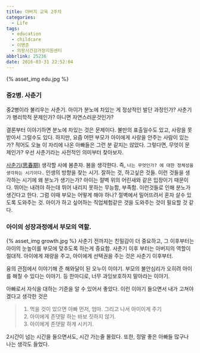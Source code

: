 ```yaml
---
title: 아버지 교육 2주차
categories:
  - Life
tags:
  - education
  - childcare
  - 이병준
  - 의왕시건강가정지원센터
abbrlink: 25236
date: 2016-03-31 22:52:04
---
```


{% asset_img edu.jpg %}

### 중2병. 사춘기

중2병이라 불리우는 사춘기. 아이가 분노에 차있는 게 정상적인 발단 과정인가?
사춘기가 병리학적 문제인가? 아니면 자연스러운것인가?

결론부터 이야기하면 분노에 차있는 것은 문제이다. 불만의 표출일수도 있고, 사랑을 못받아서 그럴수도 있다. 하지만, 요즘 어떤 부모가 아이에게 사랑을 안주는 사람이 있는가? 적어도 오늘 이 자리에 나온 아빠들은 그런 분 같지는 않았다.
그렇다면, 무엇이 문제인가?
우선 사춘기라는 사전적인 의미부터 찾아보자.

[사춘기(思春期)](http://krdic.naver.com/detail.nhn?docid=19479800)
생각할 사에 봄춘자. 봄을 생각한다. 즉, `나는 무엇인가? 에 대한 정체성을 생각하는 시기이다.` 인생의 방향을 찾는 시기. 잘하는 것, 하고싶은 것들.
이런 것들을 생각하는 시기에 왜 분노가 생기는가?
아이는 절벽 위의 어린새와 같은 입장이기 때문이다. 뛰어는 내려야 하는데 뛰어 내리지 못하는 무능함, 부족함. 이런것들로 인해 분노가 생긴다고 한다.
그럼 이때 부모는 어떻게 해야 하나?
절벽에서 밀어뜨려서 혼자 살수 있도록 도와주는 것. 아이가 하고 싶어하는 직업체험같은 것을 도와주는 것이 필요할 것 같다.

### 아이의 성장과정에서 부모의 역할.

{% asset_img growth.jpg %}
사춘기 전까지는 친밀감이 더 중요하고, 그 이후부터는 아이의 눈높이를 부모에 맞추도록 하는게 중요함. 사춘기 이후 부터는 아버지의 역할이 절대적.
아이에게 재량을 주고, 아이에게 선택권을 주는 것은 사춘기 이후부터.

융의 관점에서 이야기해 준 해와달이 된 오누이 이야기.
부모의 불안심리가 오히려 아이를 해칠 수 있다는 이야기. 등
한마디로, 너무 과잉보호하지 말아라는 이야기.

아빠로서 자식을 대하는 기준을 알 수 있어서 좋았다.
이런 이야기 들으면서 내가 고쳐야겠다고 생각한 것은

> 1. 먹을 것이 있으면 아빠 먼저, 엄마. 그리고 나서 아이이게 주기
> 2. 아이에게 존댓말 하는 바보 짓하지 않기.
> 3. 아이에게 존댓말 하게 시키기.

2시간이 넘는 시간을 들으면서도, 시간 가는줄 몰랐다.
또한, 정말 좋은 아빠들 많구나 나는 생각도 들었다.
